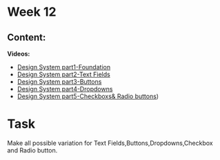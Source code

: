 # Week 12

## Content:


 **Videos:**
- [Design System part1-Foundation](https://www.youtube.com/watch?v=_SK2L3Nns_s&list=PLlzarBwg78omi49iNVXY_iTXvRm9V1tZN)
- [Design System part2-Text Fields](https://www.youtube.com/watch?v=4STqQw-gMtE&list=PLlzarBwg78omi49iNVXY_iTXvRm9V1tZN&index=2)
- [Design System part3-Buttons](https://www.youtube.com/watch?v=4STqQw-gMtE&list=PLlzarBwg78omi49iNVXY_iTXvRm9V1tZN&index=2)
- [Design System part4-Dropdowns](https://youtu.be/MXnzu6RtHJU?si=Y0DRMDm-K7jZd3xI)
- [Design System part5-Checkboxs& Radio buttons](https://youtu.be/MXnzu6RtHJU?si=Y0DRMDm-K7jZd3xI))
  



# Task
Make all possible variation for Text Fields,Buttons,Dropdowns,Checkbox and Radio button.

